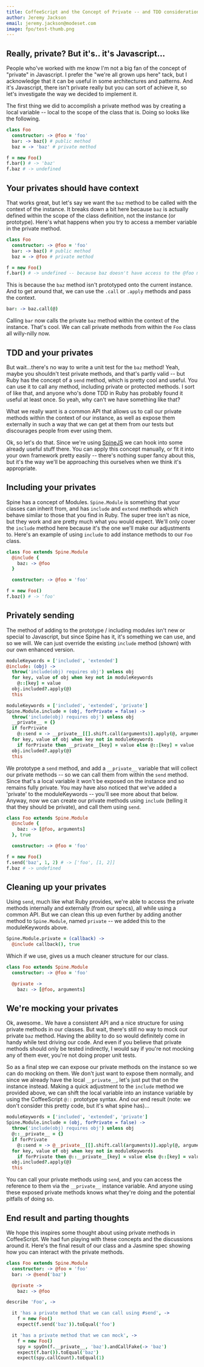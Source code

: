 ```yaml
---
title: CoffeeScript and the Concept of Private -- and TDD considerations
author: Jeremy Jackson
email: jeremy.jackson@modeset.com
image: fpo/test-thumb.png
---
```


## Really, private?  But it's.. it's Javascript...

People who've worked with me know I'm not a big fan of the concept of "private" in Javascript.  I prefer the "we're all grown ups here" tack, but I acknowledge that it can be useful in some architectures and patterns.  And it's Javascript, there isn't private really but you can sort of achieve it, so let's investigate the way we decided to implement it.

The first thing we did to accomplish a private method was by creating a local variable -- local to the scope of the class that is.  Doing so looks like the following.

```coffeescript
class Foo
  constructor: -> @foo = 'foo'
  bar: -> baz() # public method
  baz = -> 'baz' # private method

f = new Foo()
f.bar() # -> 'baz'
f.baz # -> undefined
```

## Your privates should have context

That works great, but let's say we want the `baz` method to be called with the context of the instance.  It breaks down a bit here because `baz` is actually defined within the scope of the class definition, not the instance (or prototype). Here's what happens when you try to access a member variable in the private method.

```coffeescript
class Foo
  constructor: -> @foo = 'foo'
  bar: -> baz() # public method
  baz = -> @foo # private method

f = new Foo()
f.bar() # -> undefined -- because baz doesn't have access to the @foo member variable
```

This is because the `baz` method isn't prototyped onto the current instance.  And to get around that, we can use the `.call` or `.apply` methods and pass the context.

```coffeescript
bar: -> baz.call(@)
```

Calling `bar` now calls the private `baz` method within the context of the instance.  That's cool.  We can call private methods from within the `Foo` class all willy-nilly now.

## TDD and your privates

But wait...there's no way to write a unit test for the `baz` method!  Yeah, maybe you shouldn't test private methods, and that's partly valid -- but Ruby has the concept of a `send` method, which is pretty cool and useful.  You can use it to call any method, including private or protected methods. I sort of like that, and anyone who's done TDD in Ruby has probably found it useful at least once.  So yeah, why can't we have something like that?

What we really want is a common API that allows us to call our private methods within the context of our instance, as well as expose them externally in such a way that we can get at them from our tests but discourages people from ever using them.

Ok, so let's do that.  Since we're using [SpineJS](http://spinejs.com/) we can hook into some already useful stuff there.  You can apply this concept manually, or fit it into your own framework pretty easily -- there's nothing super fancy about this, but it's the way we'll be approaching this ourselves when we think it's appropriate.

## Including your privates

Spine has a concept of Modules.  `Spine.Module` is something that your classes can inherit from, and has `include` and `extend` methods which behave similar to those that you find in Ruby.  The super tree isn't as nice, but they work and are pretty much what you would expect.  We'll only cover the `include` method here because it's the one we'll make our adjustments to.  Here's an example of using `include` to add instance methods to our `Foo` class.

```coffeescript
class Foo extends Spine.Module
  @include {
    baz: -> @foo
  }

  constructor: -> @foo = 'foo'

f = new Foo()
f.baz() # -> 'foo'
```

## Privately sending

The method of adding to the prototype / including modules isn't new or special to Javascript, but since Spine has it, it's something we can use, and so we will. We can just override the existing `include` method (shown) with our own enhanced version.
 
```coffeescript
moduleKeywords = ['included', 'extended']
@include: (obj) ->
  throw('include(obj) requires obj') unless obj
  for key, value of obj when key not in moduleKeywords
    @::[key] = value
  obj.included?.apply(@)
  this

moduleKeywords = ['included', 'extended', 'private']
Spine.Module.include = (obj, forPrivate = false) ->
  throw('include(obj) requires obj') unless obj
  __private__ = {}
  if forPrivate
    @::send = -> __private__[[].shift.call(arguments)].apply(@, arguments)
  for key, value of obj when key not in moduleKeywords
    if forPrivate then __private__[key] = value else @::[key] = value
  obj.included?.apply(@)
  this
```

We prototype a `send` method, and add a `__private__` variable that will collect our private methods -- so we can call them from within the `send` method.  Since that's a local variable it won't be exposed on the instance and so remains fully private.  You may have also noticed that we've added a 'private' to the moduleKeywords -- you'll see more about that below.  Anyway, now we can create our private methods using `include` (telling it that they should be private), and call them using `send`.

```coffeescript
class Foo extends Spine.Module
  @include {
    baz: -> [@foo, arguments]
  }, true

  constructor: -> @foo = 'foo'

f = new Foo()
f.send('baz', 1, 2) # -> ['foo', [1, 2]]
f.baz # -> undefined
```

## Cleaning up your privates

Using `send`, much like what Ruby provides, we're able to access the private methods internally and externally (from our specs), all while using a common API.  But we can clean this up even further by adding another method to `Spine.Module`, named `private` -- we added this to the moduleKeywords above.

```coffeescript
Spine.Module.private = (callback) ->
  @include callback(), true
```

Which if we use, gives us a much cleaner structure for our class.

```coffeescript
class Foo extends Spine.Module
  constructor: -> @foo = 'foo'

  @private ->
    baz: -> [@foo, arguments]
```

## We're mocking your privates

Ok, awesome.. We have a consistent API and a nice structure for using private methods in our classes.  But wait, there's still no way to mock our private `baz` method.  Having the ability to do so would definitely come in handy while test driving our code.  And even if you believe that private methods should only be tested indirectly, I would say if you're not mocking any of them ever, you're not doing proper unit tests.

So as a final step we can expose our private methods on the instance so we can do mocking on them.  We don't just want to expose them normally, and since we already have the local `__private__`, let's just put that on the instance instead. Making a quick adjustment to the `include` method we provided above, we can shift the local variable into an instance variable by using the CoffeeScript `@::` prototype syntax.  And our end result (note: we don't consider this pretty code, but it's what spine has)...

```coffeescript
moduleKeywords = ['included', 'extended', 'private']
Spine.Module.include = (obj, forPrivate = false) ->
  throw('include(obj) requires obj') unless obj
  @::__private__ = {}
  if forPrivate
    @::send = -> @__private__[[].shift.call(arguments)].apply(@, arguments)
  for key, value of obj when key not in moduleKeywords
    if forPrivate then @::__private__[key] = value else @::[key] = value
  obj.included?.apply(@)
  this
```

You can call your private methods using `send`, and you can access the reference to them via the `__private__` instance variable.  And anyone using these exposed private methods knows what they're doing and the potential pitfalls of doing so.

## End result and parting thoughts

We hope this inspires some thought about using private methods in CoffeeScript.  We had fun playing with these concepts and the discussions around it.  Here's the final result of our class and a Jasmine spec showing how you can interact with the private methods.

```coffeescript
class Foo extends Spine.Module
  constructor: -> @foo = 'foo'
  bar: -> @send('baz')

  @private ->
    baz: -> @foo

describe 'Foo', ->

  it 'has a private method that we can call using #send', ->
    f = new Foo()
    expect(f.send('baz')).toEqual('foo')

  it 'has a private method that we can mock', ->
    f = new Foo()
    spy = spyOn(f.__private__, 'baz').andCallFake(-> 'baz')
    expect(f.bar()).toEqual('baz')
    expect(spy.callCount).toEqual(1)
```

